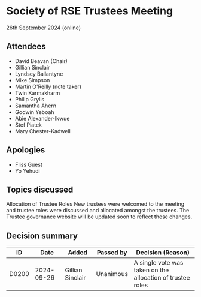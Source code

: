 # Society of RSE Trustees Meeting

26th September 2024 (online)

## Attendees
- David Beavan (Chair)
- Gillian Sinclair
- Lyndsey Ballantyne
- Mike Simpson
- Martin O'Reilly (note taker)
- Twin Karmakharm
- Philip Grylls
- Samantha Ahern
- Godwin Yeboah
- Abie Alexander-Ikwue
- Stef Piatek
- Mary Chester-Kadwell

## Apologies
- Fliss Guest
- Yo Yehudi

## Topics discussed
Allocation of Trustee Roles
New trustees were welcomed to the meeting and trustee roles were discussed and allocated amongst the trustees.
The Trustee governance website will be updated soon to reflect these changes.

## Decision summary

| ID | Date | Added | Passed by | Decision (Reason) |
|----|------|-------|-----------|-------------------|
| D0200 | 2024-09-26 | Gillian Sinclair | Unanimous | A single vote was taken on the allocation of trustee roles |

